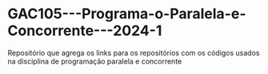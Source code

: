 # GAC105---Programa-o-Paralela-e-Concorrente---2024-1
Repositório que agrega os links para os repositórios com os códigos usados na disciplina de programação paralela e concorrente 
